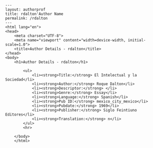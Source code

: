 
    ---
    layout: authorprof
    title: rdalton'Author Name 
    permalink: /rdalton
    ---
    <html lang="en">
    <head>
        <meta charset="UTF-8">
        <meta name="viewport" content="width=device-width, initial-scale=1.0">
        <title>Author Details - rdalton</title>
    </head>
    <body>
        <h1>Author Details - rdalton</h1>
        
            <ul>
                <li><strong>Title:</strong> El Intelectual y la Sociedad</li>
                <li><strong>Author:</strong> Roque Dalton</li>
                <li><strong>Descriptor:</strong> </li>
                <li><strong>Genre:</strong> Essay</li>
                <li><strong>Language:</strong> Spanish</li>
                <li><strong>Pub ID:</strong> mexico_city_mexico</li>
                <li><strong>Pubdate:</strong> 1969</li>
                <li><strong>Publisher:</strong> Siglo Feintiuno Editores</li>
                <li><strong>Translation:</strong> n</li>
            </ul>
            <hr>
            
        </body>
        </html>
        